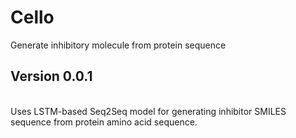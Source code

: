 # Cello
Generate inhibitory molecule from protein sequence

## Version 0.0.1 
[](/leegw00-Cello-0.0.1) <br/>
Uses LSTM-based Seq2Seq model for generating inhibitor SMILES sequence from protein amino acid sequence. <br/>
